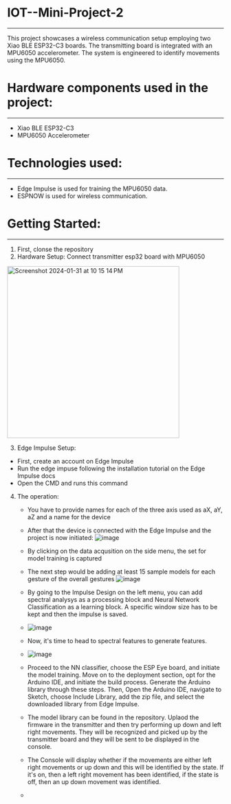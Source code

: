 # IOT--Mini-Project-2

---
This project showcases a wireless communication setup employing two Xiao BLE ESP32-C3 boards. The transmitting board is integrated with an MPU6050 accelerometer. The system is engineered to identify movements using the MPU6050.


# Hardware components used in the project: 
---
- Xiao BLE ESP32-C3
- MPU6050 Accelerometer

# Technologies used:
---
- Edge Impulse is used for training the MPU6050 data.
- ESPNOW is used for wireless communication.

# Getting Started:
---
1. First, clonse the repository
2. Hardware Setup: Connect transmitter esp32 board with MPU6050
<img width="400" alt="Screenshot 2024-01-31 at 10 15 14 PM" src="https://github.com/Abouelhassen/IOT--Mini-Project-2/assets/64018612/d8dd158f-d3bb-45e4-b293-1117406885cf">

3. Edge Impulse Setup:
- First, create an account on Edge Impulse
- Run the edge impuse following the installation tutorial on the Edge Impulse docs
- Open the CMD and runs this command

4. The operation:
   - You have to provide names for each of the three axis used as aX, aY, aZ and a name for the device
   - After that the device is connected with the Edge Impulse and the project is now initiated:
     ![image](https://github.com/Abouelhassen/IOT--Mini-Project-2/assets/64018612/622c82eb-dc0b-4abc-8305-74847fc672ee)
   - By clicking on the data acqusition on the side menu, the set for model training is captured
   - The next step would be adding at least 15 sample models for each gesture of the overall gestures
     ![image](https://github.com/Abouelhassen/IOT--Mini-Project-2/assets/64018612/9f21f6f4-0738-4352-8ff4-abba971c47df)

   - By going to the Impulse Design on the left menu, you can add spectral analysys as a processing block and Neural Network Classification as a learning block. A specific window size has to be kept and then the impulse is saved.
   - ![image](https://github.com/Abouelhassen/IOT--Mini-Project-2/assets/64018612/5f350758-3991-4ab1-bb8e-821afb7d2e81)
   - Now, it's time to head to spectral features to generate features.
   - ![image](https://github.com/Abouelhassen/IOT--Mini-Project-2/assets/64018612/58a8cdf2-ae9a-483d-8e4d-8f975b89598e)
   - Proceed to the NN classifier, choose the ESP Eye board, and initiate the model training. Move on to the deployment section, opt for the Arduino IDE, and initiate the build process. Generate the Arduino library through these steps. Then, Open the Arduino IDE, navigate to Sketch, choose Include Library, add the zip file, and select the downloaded library from Edge Impulse.
   - The model library can be found in the repository. Uplaod the firmware in the transmitter and then try performing up down and left right movements. They will be recognized and picked up by the transmitter board and they will be sent to be displayed in the console.
   - The Console  will display whether if the movements are either left right movements or up down and this will be identified by the state. If it's on, then a left right movement has been identified, if the state is off, then an up down movement was identified.
  
   - 






